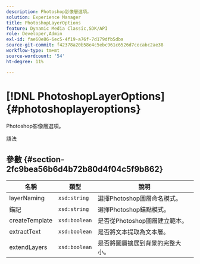 ```yaml
---
description: Photoshop影像層選項。
solution: Experience Manager
title: PhotoshopLayerOptions
feature: Dynamic Media Classic,SDK/API
role: Developer,Admin
exl-id: fae60e86-6ec5-4f19-a76f-7d179dfb5dba
source-git-commit: f42378a20b58e4c5ebc961c6526d7cecabc2ae38
workflow-type: tm+mt
source-wordcount: '54'
ht-degree: 11%

---
```


# [!DNL PhotoshopLayerOptions]{#photoshoplayeroptions}

Photoshop影像層選項。

語法

## 參數 {#section-2fc9bea56b6d4b72b80d4f04c5f9b862}

| 名稱 | 類型 | 說明 |
|---|---|---|
| layerNaming | `xsd:string` | 選擇Photoshop圖層命名模式。 |
| 錨記 | `xsd:string` | 選擇Photoshop錨點模式。 |
| createTemplate | `xsd:boolean` | 是否從Photoshop圖層建立範本。 |
| extractText | `xsd:boolean` | 是否將文本提取為文本層。 |
| extendLayers | `xsd:boolean` | 是否將圖層擴展到背景的完整大小。 |
